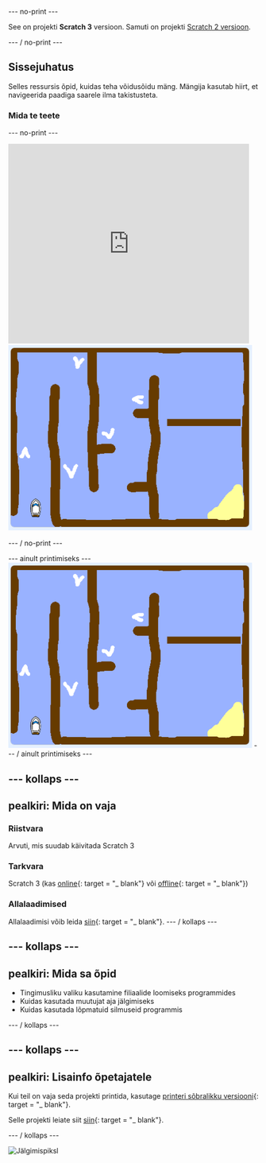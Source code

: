\--- no-print \---

See on projekti **Scratch 3** versioon. Samuti on projekti [Scratch 2 versioon](https://projects.raspberrypi.org/en/projects/boat-race-scratch2).

\--- / no-print \---

## Sissejuhatus

Selles ressursis õpid, kuidas teha võidusõidu mäng. Mängija kasutab hiirt, et navigeerida paadiga saarele ilma takistusteta.

### Mida te teete

\--- no-print \---

<div class="scratch-preview">
  <iframe allowtransparency="true" width="485" height="402" src="https://scratch.mit.edu/projects/embed/276662533/?autostart=false" frameborder="0" scrolling="no"></iframe>
  <img src="images/boat_race_demo.png">
</div>

\--- / no-print \---

\--- ainult printimiseks \--- ![boat race demo](images/boat_race_demo.png) \--- / ainult printimiseks \---

## \--- kollaps \---

## pealkiri: Mida on vaja

### Riistvara

Arvuti, mis suudab käivitada Scratch 3

### Tarkvara

Scratch 3 (kas [online](https://rpf.io/scratchon){: target = "_ blank"} või [offline](https://rpf.io/scratchoff){: target = "_ blank"})

### Allalaadimised

Allalaadimisi võib leida [siin](http://rpf.io/p/en/boat-race-go){: target = "_ blank"}. \--- / kollaps \---

## \--- kollaps \---

## pealkiri: Mida sa õpid

+ Tingimusliku valiku kasutamine filiaalide loomiseks programmides
+ Kuidas kasutada muutujat aja jälgimiseks
+ Kuidas kasutada lõpmatuid silmuseid programmis

\--- / kollaps \---

## \--- kollaps \---

## pealkiri: Lisainfo õpetajatele

Kui teil on vaja seda projekti printida, kasutage [printeri sõbralikku versiooni](https://projects.raspberrypi.org/en/projects/boat-race/print){: target = "_ blank"}.

Selle projekti leiate siit [ siin](http://rpf.io/p/en/boat-race-get){: target = "_ blank"}.</p> 

\--- / kollaps \---

![Jälgimispiksl](https://code.org/api/hour/begin_codeclub_boatrace.png)
